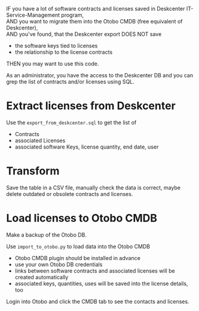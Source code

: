 IF you have a lot of software contracts and licenses saved in Deskcenter IT-Service-Management program,  
AND you want to migrate them into the Otobo CMDB (free equivalent of Deskcenter),  
AND you've found, that the Deskcenter export DOES NOT save
  - the software keys tied to licenses
  - the relationship to the license contracts

THEN you may want to use this code.

As an administrator, you have the access to the Deskcenter DB and you can grep the list of contracts and/or licenses using SQL.


# Extract licenses from Deskcenter
Use the `export_from_deskcenter.sql` to get the list of 
- Contracts
- associated Licenses
- associated software Keys, license quantity, end date, user

# Transform
Save the table in a CSV file, manually check the data is correct, maybe delete outdated or obsolete contracts and licenses.

# Load licenses to Otobo CMDB
Make a backup of the Otobo DB.

Use `import_to_otobo.py` to load data into the Otobo CMDB
- Otobo CMDB plugin should be installed in advance
- use your own Otobo DB credentials
- links between software contracts and associated licenses will be created automatically
- associated keys, quantities, uses will be saved into the license details, too

Login into Otobo and click the CMDB tab to see the contacts and licenses.
